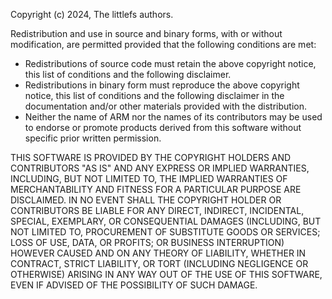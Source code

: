 Copyright (c) 2024, The littlefs authors.  

Redistribution and use in source and binary forms, with or without modification,
are permitted provided that the following conditions are met:

-  Redistributions of source code must retain the above copyright notice, this
   list of conditions and the following disclaimer.
-  Redistributions in binary form must reproduce the above copyright notice, this
   list of conditions and the following disclaimer in the documentation and/or
   other materials provided with the distribution.
-  Neither the name of ARM nor the names of its contributors may be used to
   endorse or promote products derived from this software without specific prior
   written permission.

THIS SOFTWARE IS PROVIDED BY THE COPYRIGHT HOLDERS AND CONTRIBUTORS "AS IS" AND
ANY EXPRESS OR IMPLIED WARRANTIES, INCLUDING, BUT NOT LIMITED TO, THE IMPLIED
WARRANTIES OF MERCHANTABILITY AND FITNESS FOR A PARTICULAR PURPOSE ARE
DISCLAIMED. IN NO EVENT SHALL THE COPYRIGHT HOLDER OR CONTRIBUTORS BE LIABLE FOR
ANY DIRECT, INDIRECT, INCIDENTAL, SPECIAL, EXEMPLARY, OR CONSEQUENTIAL DAMAGES
(INCLUDING, BUT NOT LIMITED TO, PROCUREMENT OF SUBSTITUTE GOODS OR SERVICES;
LOSS OF USE, DATA, OR PROFITS; OR BUSINESS INTERRUPTION) HOWEVER CAUSED AND ON
ANY THEORY OF LIABILITY, WHETHER IN CONTRACT, STRICT LIABILITY, OR TORT
(INCLUDING NEGLIGENCE OR OTHERWISE) ARISING IN ANY WAY OUT OF THE USE OF THIS
SOFTWARE, EVEN IF ADVISED OF THE POSSIBILITY OF SUCH DAMAGE.
